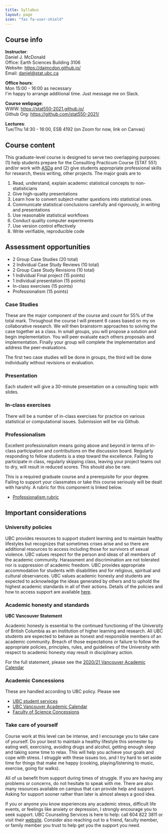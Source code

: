 ```yaml
---
title: Syllabus
layout: page
icon: "fas fa-user-shield"
---
```



 
## Course info

__Instructor__:  
Daniel J. McDonald  
Office: Earth Sciences Building 3106  
Website: <https://dajmcdon.github.io/>  
Email: <daniel@stat.ubc.ca>  

__Office hours__:    
Mon 15:00 - 16:00 as necessary   
I'm happy to arrange additional time. Just message me on Slack.   


__Course webpage__:    
WWW: <https://stat550-2021.github.io/>  
Github Org: <https://github.com/stat550-2021/>

__Lectures__:  
Tue/Thu 14:30 - 16:00, ESB 4192 (on Zoom for now, link on Canvas) 



## Course content

This graduate-level course is designed to serve two overlapping purposes: 
(1) help students prepare for the Consulting Practicum Course (STAT 551) 
and/or work with [ASDa](https://asda.stat.ubc.ca) and (2) give students
appropriate professional skills for research, thesis writing, other projects.
The major goals are to 

1. Read, understand, explain academic statistical concepts to non-statisticians
1. Give high-quality presentations
1. Learn how to convert subject-matter questions into statistical ones.
1. Communicate statistical conclusions carefully and rigorously, in writing and presentations
1. Use reasonable statistical workflows
1. Conduct quality computer experiments
1. Use version control effectively
1. Write verifiable, reproducible code



## Assessment opportunities


- 2 Group Case Studies (20 total)
- 2 Individual Case Study Reviews (10 total)
- 2 Group Case Study Revisions (10 total)
- 1 Individual Final project (15 points)
- 1 individual presentation (15 points)
- In-class exercises (15 points)
- Professionalism (15 points)

### Case Studies

These are the major component of the course and count for 55% of the total mark. Throughout the course I will present 6 cases based on my on collaborative research. We will then brainstorm approaches to solving the case together as a class. In small groups, you will propose a solution and begin implementation. You will peer evaluate each others proposals and implementation. Finally your group will complete the implementation and address the peer-evaluations.

The first two case studies will be done in groups, the third will be done individually without revisions or evaluation.

### Presentation

Each student will give a 30-minute presentation on a consulting topic with slides.

### In-class exercises

There will be a number of in-class exercises for practice on various statistical or computational issues. Submission will be via Github.

### Professionalism

Excellent professionalism means going above and beyond in terms of in-class participation and contributions on the discussion board. Regularly responding to fellow students is a step toward the excellence. Failing to participate in class, regularly skipping class, leaving your project teams out to dry, will result in reduced scores. This should also be rare.

This is a required graduate course and a prerequisite for your degree. Failing to support your classmates or take this course seriously will be dealt with harshly. A rubric for this component is linked below.

* [Professionalism rubric]()


## Important considerations

### University policies

UBC provides resources to support student learning and to maintain healthy lifestyles but recognizes that sometimes crises arise and so there are additional resources to access including those for survivors of sexual violence. UBC values respect for the person and ideas of all members of the academic community. Harassment and discrimination are not tolerated nor is suppression of academic freedom. UBC provides appropriate accommodation for students with disabilities and for religious, spiritual and cultural observances. UBC values academic honesty and students are expected to acknowledge the ideas generated by others and to uphold the highest academic standards in all of their actions. Details of the policies and how to access support are available [here](http://senate.ubc.ca/policies-resources-support-student-success).

### Academic honesty and standards

__UBC Vancouver Statement__

Academic honesty is essential to the continued functioning of the University of British Columbia as an institution of higher learning and research. All UBC students are expected to behave as honest and responsible members of an academic community. Breach of those expectations or failure to follow the appropriate policies, principles, rules, and guidelines of the University with respect to academic honesty may result in disciplinary action.

For the full statement, please see the [2020/21 Vancouver Academic Calendar](http://www.calendar.ubc.ca/vancouver/index.cfm?tree=3,286,0,0#15620)




### Academic Concessions

These are handled according to UBC policy. Please see
* [UBC student services](https://students.ubc.ca/enrolment/academic-learning-resources/academic-concessions)
* [UBC Vancouver Academic Calendar](http://www.calendar.ubc.ca/vancouver/index.cfm?tree=3,0,0,0)
* [Faculty of Science Concessions](https://science.ubc.ca/students/advising/concession)


### Take care of yourself

Course work at this level can be intense, and I encourage you to take care of yourself. Do your best to maintain a healthy lifestyle this semester by eating well, exercising, avoiding drugs and alcohol, getting enough sleep and taking some time to relax. This will help you achieve your goals and cope with stress. I struggle with these issues too, and I try hard to set aside time for things that make me happy (cooking, playing/listening to music, exercise, going for walks).

All of us benefit from support during times of struggle. If you are having any problems or concerns, do not hesitate to speak with me. There are also many resources available on campus that can provide help and support. Asking for support sooner rather than later is almost always a good idea.

If you or anyone you know experiences any academic stress, difficult life events, or feelings like anxiety or depression, I strongly encourage you to seek support. UBC Counseling Services is here to help: call 604 822 3811 or visit their [website](https://students.ubc.ca/health/counselling-services). Consider also reaching out to a friend, faculty member, or family member you trust to help get you the support you need.
